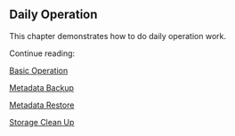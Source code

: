 ## Daily Operation

This chapter demonstrates how to do daily operation work.

Continue reading:

[Basic Operation](basic_ops.en.md)

[Metadata Backup](metadata_backup.en.md)

[Metadata Restore](metadata_restore.en.md)

[Storage Clean Up](storage_cleanup.en.md)